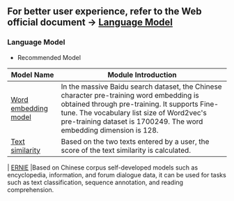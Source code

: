 ## **For better user experience, refer to the Web official document -> [Language Model](https://www.paddlepaddle.org.cn/hublist)**

### Language Model

- Recommended Model

| Model Name                                                   | Module Introduction                                          |
| ------------------------------------------------------------ | ------------------------------------------------------------ |
| [Word embedding model](https://www.paddlepaddle.org.cn/hubdetail?name=word2vec_skipgram&en_category=SemanticModel) | In the massive Baidu search dataset, the Chinese character pre-training word embedding is obtained through pre-training. It supports Fine-tune. The vocabulary list size of Word2vec's pre-training dataset is 1700249. The word embedding dimension is 128. |
| [Text similarity](https://www.paddlepaddle.org.cn/hubdetail?name=simnet_bow&en_category=SemanticModel) | Based on the two texts entered by a user, the score of the text similarity is calculated. |

| [ERNIE](https://www.paddlepaddle.org.cn/hubdetail?name=ERNIE&en_category=SemanticModel) |Based on Chinese corpus self-developed models such as encyclopedia, information, and forum dialogue data, it can be used for tasks such as text classification, sequence annotation, and reading comprehension.  
